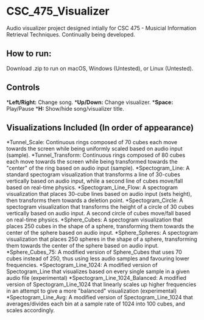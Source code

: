 # CSC_475_Visualizer
Audio visualizer project designed intially for CSC 475 - Musicial Information Retrieval Techniques. Continually being developed. <br />

## How to run:
Download .zip to run on macOS, Windows (Untested), or Linux (Untested).


## Controls
***Left/Right:** Change song.
***Up/Down:** Change visualizer.
***Space:** Play/Pause
***H:** Show/hide song/visualizer title.
<br />

## Visualizations Included (In order of appearance) 
*Tunnel_Scale: Continuous rings composed of 70 cubes each move towards the screen while being uniformly scaled based on audio input (sample). 
*Tunnel_Transform: Continuous rings composed of 80 cubes each move towards the screen while being transformed towards the "center" of the ring based on audio input (sample). 
*Spectogram_Line: A standard spectogram visualization that transforms a line of 30-cubes vertically based on audio input, while a second line of cubes move/fall based on real-time physics.
*Spectogram_Line_Flow: A spectogram visualization that places 30-cube lines based on audio input (sets height), then transforms them towards a deletion point.
*Spectogram_Circle: A spectogram visualization that transforms the height of a circle of 30 cubes vertically based on audio input. A second circle of cubes move/fall based on real-time physics.
*Sphere_Cubes: A spectogram visualization that places 250 cubes in the shape of a sphere, transforming them towards the center of the sphere based on audio input.
*Sphere_Spheres: A spectogram visualization that places 250 spheres in the shape of a sphere, transforming them towards the center of the sphere based on audio input.
*Sphere_Cubes_75: A modified version of Sphere_Cubes that uses 70 cubes instead of 250, thus using less audio samples and favouring lower frequencies.
*Spectogram_Line_1024: A modified version of Spectogram_Line that visualizes based on every single sample in a given audio file (experimental)
*Spectogram_Line_1024_Balanced: A modified version of Spectogram_Line_1024 that linearly scales up higher frequencies in an attempt to give a more "balanced" visualization (experimental)
*Spectogram_Line_Avg: A modified version of Spectogram_Line_1024 that averages/divides each bin at a sample rate of 1024 into 100 cubes, and scales accordingly.
